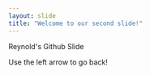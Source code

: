 ```yaml
---
layout: slide
title: "Welcome to our second slide!"
---
```

Reynold's Github Slide

Use the left arrow to go back!
